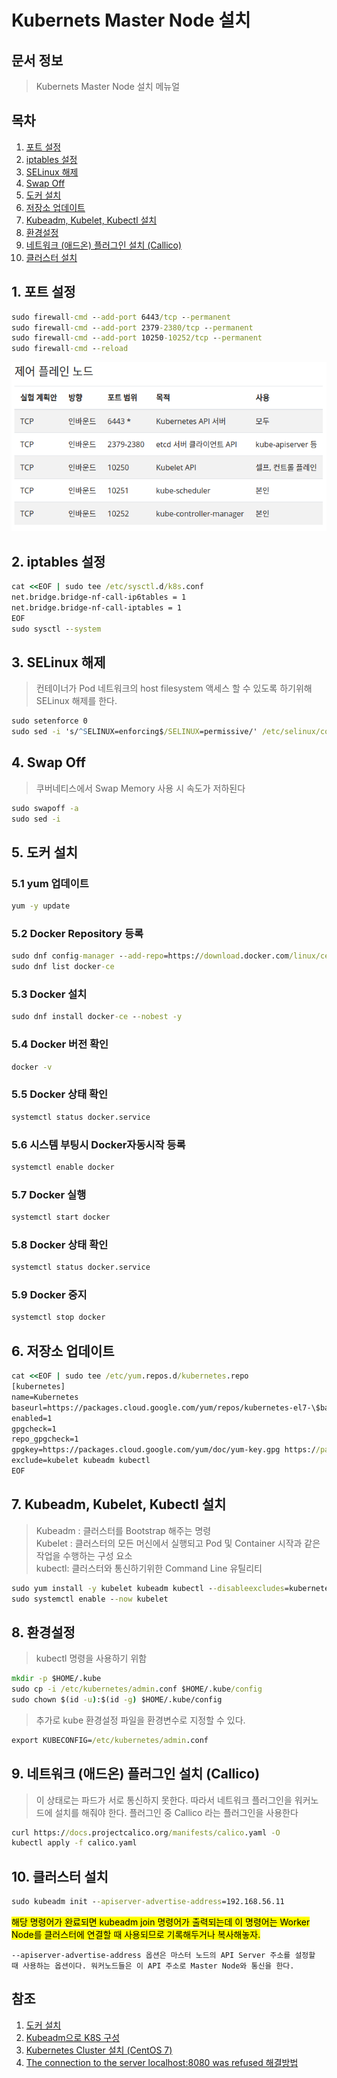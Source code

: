 # Kubernets Master Node 설치

## 문서 정보
> Kubernets Master Node 설치 메뉴얼

## 목차
1. [포트 설정]()
2. [iptables 설정]()
3. [SELinux 해제]()
4. [Swap Off]()
5. [도커 설치]()
6. [저장소 업데이트]()
7. [Kubeadm, Kubelet, Kubectl 설치]()
8. [환경설정]()
9. [네트워크 (애드온) 플러그인 설치 (Callico)]()
10. [클러스터 설치]() 
## 1. 포트 설정

```cmd
sudo firewall-cmd --add-port 6443/tcp --permanent
sudo firewall-cmd --add-port 2379-2380/tcp --permanent
sudo firewall-cmd --add-port 10250-10252/tcp --permanent
sudo firewall-cmd --reload
```

![image](images/image1.png)   

## 2. iptables 설정

```cmd
cat <<EOF | sudo tee /etc/sysctl.d/k8s.conf
net.bridge.bridge-nf-call-ip6tables = 1
net.bridge.bridge-nf-call-iptables = 1
EOF
sudo sysctl --system
```

## 3. SELinux 해제

> 컨테이너가 Pod 네트워크의 host filesystem 액세스 할 수 있도록 하기위해 SELinux 해제를 한다.

```cmd
sudo setenforce 0
sudo sed -i 's/^SELINUX=enforcing$/SELINUX=permissive/' /etc/selinux/config
```

## 4. Swap Off

> 쿠버네티스에서 Swap Memory 사용 시 속도가 저하된다

```cmd
sudo swapoff -a
sudo sed -i
```

## 5. 도커 설치

### 5.1 yum 업데이트
```cmd
yum -y update
```

### 5.2 Docker Repository 등록

```cmd
sudo dnf config-manager --add-repo=https://download.docker.com/linux/centos/docker-ce.repo
sudo dnf list docker-ce
```

### 5.3 Docker 설치

```cmd
sudo dnf install docker-ce --nobest -y
```

### 5.4 Docker 버전 확인

```cmd
docker -v
```

### 5.5 Docker 상태 확인

```cmd
systemctl status docker.service
```

### 5.6 시스템 부팅시 Docker자동시작 등록

```cmd
systemctl enable docker
```

### 5.7 Docker 실행

```cmd
systemctl start docker
```

### 5.8 Docker 상태 확인

```cmd
systemctl status docker.service
```

### 5.9 Docker 중지

```cmd
systemctl stop docker
```

## 6. 저장소 업데이트 

```cmd
cat <<EOF | sudo tee /etc/yum.repos.d/kubernetes.repo
[kubernetes]
name=Kubernetes
baseurl=https://packages.cloud.google.com/yum/repos/kubernetes-el7-\$basearch
enabled=1
gpgcheck=1
repo_gpgcheck=1
gpgkey=https://packages.cloud.google.com/yum/doc/yum-key.gpg https://packages.cloud.google.com/yum/doc/rpm-package-key.gpg
exclude=kubelet kubeadm kubectl
EOF
```

## 7. Kubeadm, Kubelet, Kubectl 설치

> Kubeadm : 클러스터를 Bootstrap 해주는 명령<br>
> Kubelet : 클러스터의 모든 머신에서 실행되고 Pod 및 Container 시작과 같은 작업을 수행하는 구성 요소<br>
> kubectl: 클러스터와 통신하기위한 Command Line 유틸리티<br>

```cmd
sudo yum install -y kubelet kubeadm kubectl --disableexcludes=kubernetes
sudo systemctl enable --now kubelet
```

## 8. 환경설정

> kubectl 명령을 사용하기 위함

```cmd
mkdir -p $HOME/.kube
sudo cp -i /etc/kubernetes/admin.conf $HOME/.kube/config
sudo chown $(id -u):$(id -g) $HOME/.kube/config
```

>추가로 kube 환경설정 파일을 환경변수로 지정할 수 있다.

```cmd
export KUBECONFIG=/etc/kubernetes/admin.conf
```

## 9. 네트워크 (애드온) 플러그인 설치 (Callico)

>이 상태로는 파드가 서로 통신하지 못한다. 따라서 네트워크 플러그인을 워커노드에 설치를 해줘야 한다. 플러그인 중 Callico 라는 플러그인을 사용한다

```cmd
curl https://docs.projectcalico.org/manifests/calico.yaml -O
kubectl apply -f calico.yaml
```

## 10. 클러스터 설치 

```cmd
sudo kubeadm init --apiserver-advertise-address=192.168.56.11
```

<mark>해당 명령어가 완료되면 kubeadm join 명령어가 출력되는데 이 명령어는 Worker Node를 클러스터에 연결할 때 사용되므로 기록해두거나 복사해놓자.</mark>

    --apiserver-advertise-address 옵션은 마스터 노드의 API Server 주소를 설정할 때 사용하는 옵션이다. 워커노드들은 이 API 주소로 Master Node와 통신을 한다.


## 참조
  1. [도커 설치](https://ldne.tistory.com/174)
  2. [Kubeadm으로 K8S 구성](https://velog.io/@seunghyeon/Kubeadm%EC%9C%BC%EB%A1%9C-K8S-%EA%B5%AC%EC%84%B1)
  3. [Kubernetes Cluster 설치 (CentOS 7)](https://4betterme.tistory.com/65)
  4. [The connection to the server localhost:8080 was refused 해결방법](https://twofootdog.tistory.com/82)
